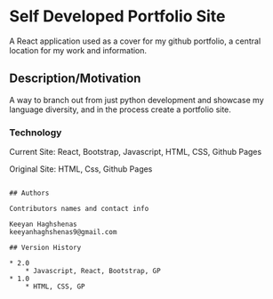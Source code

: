 # Self Developed Portfolio Site

A React application used as a cover for my github portfolio, a central location for my work and information. 

## Description/Motivation

A way to branch out from just python development and showcase my language diversity, and in the process create a portfolio site.

### Technology

Current Site:
  React, Bootstrap, Javascript, HTML, CSS, Github Pages

Original Site:
  HTML, Css, Github Pages
  
```

## Authors

Contributors names and contact info

Keeyan Haghshenas
keeyanhaghshenas9@gmail.com

## Version History

* 2.0
    * Javascript, React, Bootstrap, GP
* 1.0
    * HTML, CSS, GP

